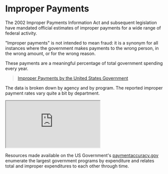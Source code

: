# Improper Payments

The 2002 Improper Payments Information Act and subsequent legislation have mandated official estimates of improper payments for a wide range of federal activity. 

"Improper payments" is not intended to mean fraud: it is a synonym for all instances where the government makes payments to the wrong person, in the wrong amount, or for the wrong reason. 

These payments are a meaningful percentage of total government spending every year. 

<blockquote class="imgur-embed-pub" lang="en" data-id="a/W8IlT"><a href="//imgur.com/W8IlT">Improper Payments by the United States Government</a></blockquote><script async src="//s.imgur.com/min/embed.js" charset="utf-8"></script>

The data is broken down by agency and by program. The reported improper payment rates vary quite a bit by department. 

<iframe src="https://docs.google.com/spreadsheets/d/e/2PACX-1vRZjCq4Bg65T92SKe4wdmIj4VnVttukymilfRmTE1oA4sMWCsDtA4AgzJe-EorwPhZZs_knCOY-HSIA/pubchart?oid=1752189540&amp;format=interactive"></iframe>


Resources made available on the US Government's [paymentaccuracy.gov](https://paymentaccuracy.gov/resources/) enumerate the largest government programs by expenditure and relates total and improper expenditures to each other through time. 

